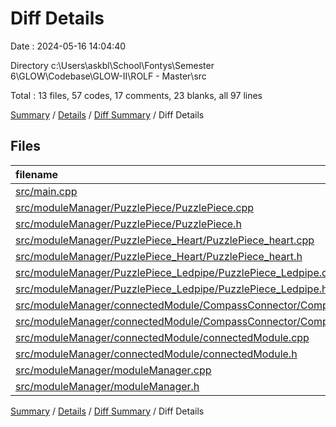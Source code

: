 # Diff Details

Date : 2024-05-16 14:04:40

Directory c:\\Users\\askbl\\School\\Fontys\\Semester 6\\GLOW\\Codebase\\GLOW-II\\ROLF - Master\\src

Total : 13 files,  57 codes, 17 comments, 23 blanks, all 97 lines

[Summary](results.md) / [Details](details.md) / [Diff Summary](diff.md) / Diff Details

## Files
| filename | language | code | comment | blank | total |
| :--- | :--- | ---: | ---: | ---: | ---: |
| [src/main.cpp](/src/main.cpp) | C++ | 31 | 0 | 8 | 39 |
| [src/moduleManager/PuzzlePiece/PuzzlePiece.cpp](/src/moduleManager/PuzzlePiece/PuzzlePiece.cpp) | C++ | 51 | 10 | 9 | 70 |
| [src/moduleManager/PuzzlePiece/PuzzlePiece.h](/src/moduleManager/PuzzlePiece/PuzzlePiece.h) | C++ | 22 | 2 | 4 | 28 |
| [src/moduleManager/PuzzlePiece_Heart/PuzzlePiece_heart.cpp](/src/moduleManager/PuzzlePiece_Heart/PuzzlePiece_heart.cpp) | C++ | 37 | 11 | 8 | 56 |
| [src/moduleManager/PuzzlePiece_Heart/PuzzlePiece_heart.h](/src/moduleManager/PuzzlePiece_Heart/PuzzlePiece_heart.h) | C++ | 17 | 0 | 5 | 22 |
| [src/moduleManager/PuzzlePiece_Ledpipe/PuzzlePiece_Ledpipe.cpp](/src/moduleManager/PuzzlePiece_Ledpipe/PuzzlePiece_Ledpipe.cpp) | C++ | 37 | 11 | 8 | 56 |
| [src/moduleManager/PuzzlePiece_Ledpipe/PuzzlePiece_Ledpipe.h](/src/moduleManager/PuzzlePiece_Ledpipe/PuzzlePiece_Ledpipe.h) | C++ | 17 | 0 | 5 | 22 |
| [src/moduleManager/connectedModule/CompassConnector/CompassConnector.cpp](/src/moduleManager/connectedModule/CompassConnector/CompassConnector.cpp) | C++ | -183 | -17 | -21 | -221 |
| [src/moduleManager/connectedModule/CompassConnector/CompassConnector.h](/src/moduleManager/connectedModule/CompassConnector/CompassConnector.h) | C++ | -30 | -2 | -10 | -42 |
| [src/moduleManager/connectedModule/connectedModule.cpp](/src/moduleManager/connectedModule/connectedModule.cpp) | C++ | 38 | 1 | 1 | 40 |
| [src/moduleManager/connectedModule/connectedModule.h](/src/moduleManager/connectedModule/connectedModule.h) | C++ | 5 | 0 | 2 | 7 |
| [src/moduleManager/moduleManager.cpp](/src/moduleManager/moduleManager.cpp) | C++ | 13 | 1 | 1 | 15 |
| [src/moduleManager/moduleManager.h](/src/moduleManager/moduleManager.h) | C++ | 2 | 0 | 3 | 5 |

[Summary](results.md) / [Details](details.md) / [Diff Summary](diff.md) / Diff Details